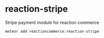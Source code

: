 reaction-stripe
===============

Stripe payment module for reaction commerce

`meteor add reactioncommerce:reaction-stripe`
